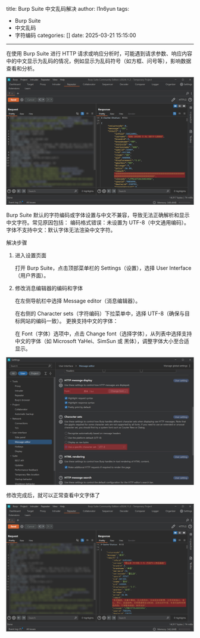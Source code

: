 title: Burp Suite 中文乱码解决
author: l1n6yun
tags: 
 - Burp Suite
 - 中文乱码
 - 字符编码
categories: []
date: 2025-03-21 15:15:00
---
在使用 Burp Suite 进行 HTTP 请求或响应分析时，可能遇到请求参数、响应内容中的中文显示为乱码的情况，例如显示为乱码符号（如方框、问号等），影响数据查看和分析。

![upload successful](/images/pasted-76.png)

Burp Suite 默认的字符编码或字体设置与中文不兼容，导致无法正确解析和显示中文字符。常见原因包括：
编码格式错误：未设置为 UTF-8（中文通用编码）。
字体不支持中文：默认字体无法渲染中文字符。

解决步骤

1. 进入设置页面

	打开 Burp Suite，点击顶部菜单栏的 Settings（设置），选择 User Interface（用户界面）。

2. 修改消息编辑器的编码和字体

	在左侧导航栏中选择 Message editor（消息编辑器）。
    
	在右侧的 Character sets（字符编码）下拉菜单中，选择 UTF-8（确保与目标网站的编码一致）。
	更换支持中文的字体：
    
	在 Font（字体）选项中，点击 Change font（选择字体），从列表中选择支持中文的字体（如 Microsoft YaHei、SimSun 或 黑体），调整字体大小至合适显示。

![upload successful](/images/pasted-77.png)

修改完成后，就可以正常查看中文字体了

![upload successful](/images/pasted-78.png)